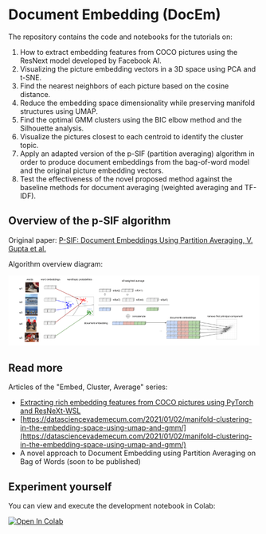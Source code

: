 # Document Embedding (DocEm)
The repository contains the code and notebooks for the tutorials on:
1. How to extract embedding features from COCO pictures using the ResNext model developed by Facebook AI.
2. Visualizing the picture embedding vectors in a 3D space using PCA and t-SNE.
3. Find the nearest neighbors of each picture based on the cosine distance.
3. Reduce the embedding space dimensionality while preserving manifold structures using UMAP.
4. Find the optimal GMM clusters using the BIC elbow method and the Silhouette analysis.
5. Visualize the pictures closest to each centroid to identify the cluster topic.
6. Apply an adapted version of the p-SIF (partition averaging) algorithm in order to produce document embeddings from the bag-of-word model and the original picture embedding vectors.
7. Test the effectiveness of the novel proposed method against the baseline methods for document averaging (weighted averaging and TF-IDF).

## Overview of the p-SIF algorithm

Original paper: [P-SIF: Document Embeddings Using Partition Averaging, V. Gupta et al.](https://arxiv.org/abs/2005.09069)

Algorithm overview diagram:

![alt text](p-sif-overview.png?raw=true)

## Read more

Articles of the "Embed, Cluster, Average" series:
* [Extracting rich embedding features from COCO pictures using PyTorch and ResNeXt-WSL](https://datasciencevademecum.com/2020/12/02/extracting-rich-embedding-features-from-pictures-using-pytorch-and-resnext-wsl/)
* [https://datasciencevademecum.com/2021/01/02/manifold-clustering-in-the-embedding-space-using-umap-and-gmm/](https://datasciencevademecum.com/2021/01/02/manifold-clustering-in-the-embedding-space-using-umap-and-gmm/)
* A novel approach to Document Embedding using Partition Averaging on Bag of Words (soon to be published)

## Experiment yourself

You can view and execute the development notebook in Colab:

[![Open In Colab](https://colab.research.google.com/assets/colab-badge.svg)](https://colab.research.google.com/drive/1nQK1YhvsyxOgYhqj5qA9zRYx9XHLGbnv#scrollTo=UTlfKj9WXqq7)
